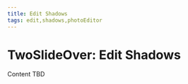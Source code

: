 ```yaml
---
title: Edit Shadows
tags: edit,shadows,photoEditor
---
```


# TwoSlideOver: Edit Shadows

Content TBD
